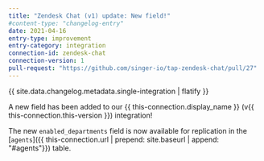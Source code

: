 ```yaml
---
title: "Zendesk Chat (v1) update: New field!"
#content-type: "changelog-entry"
date: 2021-04-16
entry-type: improvement
entry-category: integration
connection-id: zendesk-chat
connection-version: 1
pull-request: "https://github.com/singer-io/tap-zendesk-chat/pull/27"
---
```

{{ site.data.changelog.metadata.single-integration | flatify }}

A new field has been added to our {{ this-connection.display_name }} (v{{ this-connection.this-version }}) integration!

The new `enabled_departments` field is now available for replication in the [`agents`]({{ this-connection.url | prepend: site.baseurl | append: "#agents"}}) table.